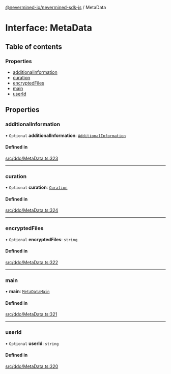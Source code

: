 [@nevermined-io/nevermined-sdk-js](../code-reference.md) / MetaData

# Interface: MetaData

## Table of contents

### Properties

- [additionalInformation](MetaData.md#additionalinformation)
- [curation](MetaData.md#curation)
- [encryptedFiles](MetaData.md#encryptedfiles)
- [main](MetaData.md#main)
- [userId](MetaData.md#userid)

## Properties

### additionalInformation

• `Optional` **additionalInformation**: [`AdditionalInformation`](AdditionalInformation.md)

#### Defined in

[src/ddo/MetaData.ts:323](https://github.com/nevermined-io/sdk-js/blob/416920b/src/ddo/MetaData.ts#L323)

___

### curation

• `Optional` **curation**: [`Curation`](Curation.md)

#### Defined in

[src/ddo/MetaData.ts:324](https://github.com/nevermined-io/sdk-js/blob/416920b/src/ddo/MetaData.ts#L324)

___

### encryptedFiles

• `Optional` **encryptedFiles**: `string`

#### Defined in

[src/ddo/MetaData.ts:322](https://github.com/nevermined-io/sdk-js/blob/416920b/src/ddo/MetaData.ts#L322)

___

### main

• **main**: [`MetaDataMain`](MetaDataMain.md)

#### Defined in

[src/ddo/MetaData.ts:321](https://github.com/nevermined-io/sdk-js/blob/416920b/src/ddo/MetaData.ts#L321)

___

### userId

• `Optional` **userId**: `string`

#### Defined in

[src/ddo/MetaData.ts:320](https://github.com/nevermined-io/sdk-js/blob/416920b/src/ddo/MetaData.ts#L320)

